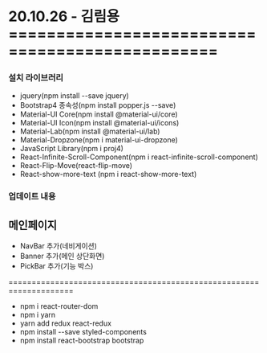 # 20.10.26 - 김림용================================================

### 설치 라이브러리

- jquery(npm install --save jquery)
- Bootstrap4 종속성(npm install popper.js --save)
- Material-UI Core(npm install @material-ui/core)
- Material-UI Icon(npm install @material-ui/icons)
- Material-Lab(npm install @material-ui/lab)
- Material-Dropzone(npm i material-ui-dropzone)
- JavaScript Library(npm i proj4)
- React-Infinite-Scroll-Component(npm i react-infinite-scroll-component)
- React-Flip-Move(react-flip-move)
- React-show-more-text (npm i react-show-more-text)

### 업데이트 내용

## 메인페이지

- NavBar 추가(네비게이션)
- Banner 추가(메인 상단화면)
- PickBar 추가(기능 박스)

====================================================================

- npm i react-router-dom
- npm i yarn
- yarn add redux react-redux
- npm install --save styled-components
- npm install react-bootstrap bootstrap
